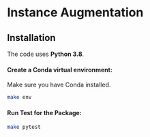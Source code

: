 # Instance Augmentation

## Installation

The code uses **Python 3.8**.

#### Create a Conda virtual environment:

Make sure you have Conda installed.

```bash
make env
```

#### Run Test for the Package:

```bash
make pytest
```

